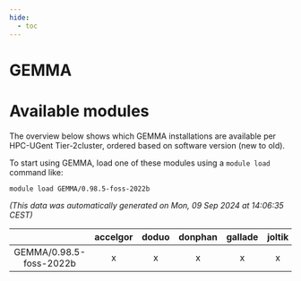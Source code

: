 ```yaml
---
hide:
  - toc
---
```


GEMMA
=====

# Available modules


The overview below shows which GEMMA installations are available per HPC-UGent Tier-2cluster, ordered based on software version (new to old).

To start using GEMMA, load one of these modules using a `module load` command like:

```shell
module load GEMMA/0.98.5-foss-2022b
```

*(This data was automatically generated on Mon, 09 Sep 2024 at 14:06:35 CEST)*  

| |accelgor|doduo|donphan|gallade|joltik|shinx|skitty|
| :---: | :---: | :---: | :---: | :---: | :---: | :---: | :---: |
|GEMMA/0.98.5-foss-2022b|x|x|x|x|x|x|x|
